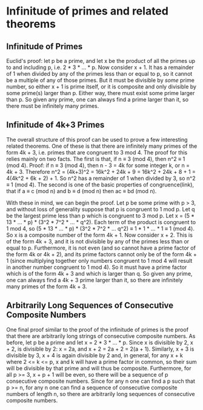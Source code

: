 # Infinitude of primes and related theorems
Infinitude of Primes
--------------------
Euclid's proof: let p be a prime, and let x be the product of all the primes up to and including p, i.e. 2 * 3 * … * p. Now consider x + 1. It has a remainder of 1 when divided by any of the primes less than or equal to p, so it cannot be a multiple of any of those primes. But it must be divisible by *some* prime number, so either x + 1 is prime itself, or it is composite and only divisible by some prime(s) larger than p. Either way, there must exist some prime larger than p. So given any prime, one can always find a prime larger than it, so there must be infinitely many primes.

Infinitude of 4k+3 Primes
-------------------------
The overall structure of this proof can be used to prove a few interesting related theorems. One of these is that there are infinitely many primes of the form 4k + 3, i.e. primes that are congruent to 3 mod 4. The proof for this relies mainly on two facts. The first is that, if n ≡ 3 (mod 4), then n^2 ≡ 1 (mod 4). Proof: if n ≡ 3 (mod 4), then n - 3 = 4k for some integer k, or n = 4k + 3. Therefore n^2 = (4k+3)^2 = 16k^2 + 24k + 9 = 16k^2 + 24k + 8 + 1 = 4(4k^2 + 6k + 2) + 1. So n^2 has a remainder of 1 when divided by 3, so n^2 ≡ 1 (mod 4). The second is one of the basic properties of congruence(link), that if a ≡ c (mod n) and b ≡ d (mod n) then ac ≡ bd (mod n). 

With these in mind, we can begin the proof. Let p be some prime with p > 3, and without loss of generality suppose that p is congruent to 1 mod p. Let q be the largest prime less than p which is congruent to 3 mod p. Let x = (5 * 13 * … * p) * (3^2 * 7^2 * … * q^2). Each term of the product is congruent to 1 mod 4, so (5 * 13 * … * p) * (3^2 * 7^2 * … q^2) ≡ 1 * 1 * … * 1 ≡ 1 (mod 4). So x is a composite number of the form 4k + 1. Now consider x + 2. This is of the form 4k + 3, and it is not divisible by any of the primes less than or equal to p. Furthermore, it is not even (and so cannot have a prime factor of the form 4k or 4k + 2), and its prime factors cannot only be of the form 4k + 1 (since multiplying together only numbers congruent to 1 mod 4 will result in another number congruent to 1 mod 4). So it must have a prime factor which is of the form 4k + 3 and which is larger than q. So given any prime, one can always find a 4k + 3 prime larger than it, so there are infinitely many primes of the form 4k + 3. 

Arbitrarily Long Sequences of Consecutive Composite Numbers
-----------------------------------------------------------
One final proof similar to the proof of the infinitude of primes is the proof that there are arbitrarily long strings of consecutive composite numbers. As before, let p be a prime and let x = 2 * 3 * … * p. Since x is divisible by 2, x + 2, is divisible by 2: x = 2a, and x + 2 = 2a + 2 = 2(a + 1). Similarly, x + 3 is divisible by 3, x + 4 is again divisible by 2 and, in general, for any x + k where 2 <= k <= p, x and k will have a prime factor in common, so their sum will be divisible by that prime and will thus be composite. Furthermore, for all p >= 3, x + p + 1 will be even, so there will be a sequence of p consecutive composite numbers. Since for any n one can find a p such that p >= n, for any n one can find a sequence of consecutive composite numbers of length n, so there are arbitrarily long sequences of consecutive composite numbers.

